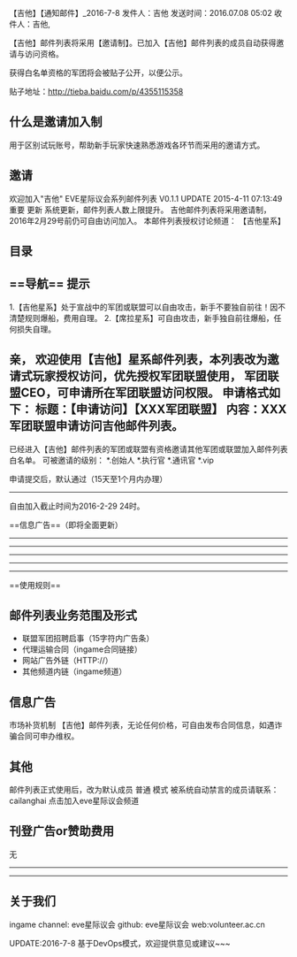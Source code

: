 【吉他】【通知邮件】_2016-7-8
发件人：吉他
发送时间：2016.07.08 05:02
收件人：吉他, 


【吉他】邮件列表将采用【邀请制】。已加入【吉他】邮件列表的成员自动获得邀请与访问资格。

获得白名单资格的军团将会被贴子公开，以便公示。

贴子地址：http://tieba.baidu.com/p/4355115358

什么是邀请加入制
------
用于区别试玩账号，帮助新手玩家快速熟悉游戏各环节而采用的邀请方式。

邀请
------
欢迎加入"吉他"  EVE星际议会系列邮件列表 V0.1.1
UPDATE 2015-4-11 07:13:49 重要 更新 
系统更新，邮件列表人数上限提升。
吉他邮件列表将采用邀请制，2016年2月29号前仍可自由访问加入。
本邮件列表授权讨论频道： 【吉他星系】

目录
---

==导航==
提示
---
1.【吉他星系】处于宣战中的军团或联盟可以自由攻击，新手不要独自前往！因不清楚规则爆船，费用自理。
2.【席拉星系】可自由攻击，新手独自前往爆船，任何损失自理。

亲， 
欢迎使用【吉他】星系邮件列表，本列表改为邀请式玩家授权访问，优先授权军团联盟使用，
军团联盟CEO，可申请所在军团联盟访问权限。
申请格式如下：
标题：【申请访问】【XXX军团联盟】
内容：XXX军团联盟申请访问吉他邮件列表。
---
已经进入【吉他】邮件列表的军团或联盟有资格邀请其他军团或联盟加入邮件列表白名单。
可被邀请的级别：
*.创始人
*.执行官
*.通讯官
*.vip

申请提交后，默认通过（15天至1个月内办理）


---
自由加入截止时间为2016-2-29 24时。

==信息广告==（即将全面更新）

---------------        --------            -------
    
------

-------
  
---------------         -------            -------


---

==使用规则==

邮件列表业务范围及形式
---
*  联盟军团招聘启事（15字符内广告条）
*  代理运输合同（ingame合同链接）
*  网站广告外链（HTTP://）
*  其他频道内链（ingame频道）

信息广告
--
市场补货机制
【吉他】邮件列表，无论任何价格，可自由发布合同信息，如遇诈骗合同可申办维权。

其他
---
邮件列表正式使用后，改为默认成员 普通 模式
被系统自动禁言的成员请联系：cailanghai   点击加入eve星际议会频道 

刊登广告or赞助费用
---
无

---

---

关于我们
---
ingame channel:  eve星际议会 
github:  eve星际议会 
web:volunteer.ac.cn

UPDATE:2016-7-8
基于DevOps模式，欢迎提供意见或建议~~~